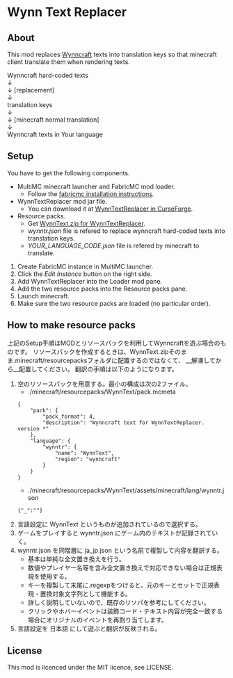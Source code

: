 # Wynn Text Replacer

## About

This mod replaces [Wynncraft](https://wynncraft.com/) texts into translation keys so that minecraft client translate them when rendering texts.

Wynncraft hard-coded texts<br>
↓<br>
↓ [replacement]<br>
↓<br>
translation keys<br>
↓<br>
↓ [minecraft normal translation]<br>
↓<br>
Wynncraft texts in Your language

## Setup

You have to get the following components.
* MultiMC minecraft launcher and FabricMC mod loader.
	* Follow the [fabricmc installation instructions](https://fabricmc.net/wiki/install).
* WynnTextReplacer mod jar file.
	* You can download it at [WynnTextReplacer in CurseForge](https://www.curseforge.com/minecraft/mc-mods/wynntextreplacer).
* Resource packs.
	* Get [WynnText.zip for WynnTextReplacer](https://github.com/kyaco/WynnText/blob/master/WynnText.zip).
	* _wynntr.json_ file is refered to replace wynncraft hard-coded texts into translation keys.
	* _YOUR_LANGUAGE_CODE.json_ file is refered by minecraft to translate.

1. Create FabricMC instance in MultiMC launcher.
2. Click the _Edit Instance_ button on the right side.
2. Add WynnTextReplacer into the Loader mod pane.
3. Add the two resource packs into the Resource packs pane.
4. Launch minecraft.
5. Make sure the two resource packs are loaded (no particular order).

## How to make resource packs

上記のSetup手順はMODとリソースパックを利用してWynncraftを遊ぶ場合のものです。
リソースパックを作成するときは、WynnText.zipそのまま.minecraft/resourcepacksフォルダに配置するのではなくて、
__解凍してから__配置してください。
翻訳の手順は以下のようになります。

1. 空のリソースパックを用意する。最小の構成は次の2ファイル。
	* ./minecraft/resourcepacks/WynnText/pack.mcmeta
	~~~
	{
		"pack": {
			"pack_format": 4,
			"description": "Wynncraft text for WynnTextReplacer. version *"
		},
		"language": {
			"wynntr": {
				"name": "WynnText",
				"region": "wynncraft"
			}
		}
	}
	~~~
	* ./minecraft/resourcepacks/WynnText/assets/minecraft/lang/wynntr.json
	~~~
	{"_":""}
	~~~
2. 言語設定に WynnText というものが追加されているので選択する。
3. ゲームをプレイすると wynntr.json にゲーム内のテキストが記録されていく。
4. wynntr.json を同階層に ja_jp.json という名前で複製して内容を翻訳する。
	* 基本は単純な全文置き換えを行う。
	* 数値やプレイヤー名等を含み全文置き換えで対応できない場合は正規表現を使用する。
	* キーを複製して末尾に.regexpをつけると、元のキーとセットで正規表現・置換対象文字列として機能する。
	* 詳しく説明していないので、既存のリソパを参考にしてください。
	* クリックやホバーイベントは装飾コード・テキスト内容が完全一致する場合にオリジナルのイベントを再割り当てします。
5. 言語設定を 日本語 にして遊ぶと翻訳が反映される。

## License

This mod is licenced under the MIT licence, see LICENSE.
